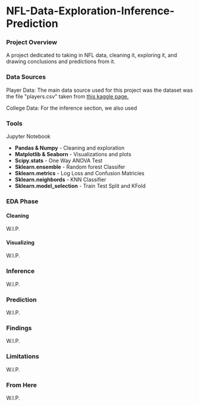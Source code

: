 # NFL-Data-Exploration-Inference-Prediction

### Project Overview

A project dedicated to taking in NFL data, cleaning it, exploring it, and drawing conclusions and predictions from it.

### Data Sources

Player Data: The main data source used for this project was the dataset was the file "players.csv" taken from [this kaggle page.](https://www.kaggle.com/datasets/aryashah2k/beginners-sports-analytics-nfl-dataset?select=players.csv)

College Data: For the inference section, we also used

### Tools

Jupyter Notebook
- **Pandas & Numpy** - Cleaning and exploration
- **Matplotlib & Seaborn** - Visualizations and plots
- **Scipy.stats** - One Way ANOVA Test
- **Sklearn.ensemble** - Random forest Classifer
- **Sklearn.metrics** - Log Loss and Confusion Matricies
- **Sklearn.neighbords** - KNN Classifier
- **Sklearn.model_selection** - Train Test Split and KFold

### EDA Phase

#### Cleaning
W.I.P.

#### Visualizing
W.I.P.

### Inference 
W.I.P.

### Prediction
W.I.P.

### Findings
W.I.P.

### Limitations
W.I.P.

### From Here
W.I.P.
